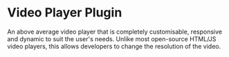 # Video Player Plugin
An above average video player that is completely customisable, responsive and dynamic to suit the user's needs. Unlike most open-source HTML/JS video players, this allows developers to change the resolution of the video.
